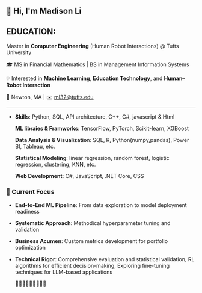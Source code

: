 ## 👋 Hi, I'm Madison Li

## EDUCATION: 
Master in **Computer Engineering** (Human Robot Interactions) @ Tufts University 


🎓 MS in Financial Mathematics | BS in Management Information Systems  

💡 Interested in **Machine Learning**, **Education Technology**, and **Human–Robot Interaction**  

📍 Newton, MA | ✉️ [ml32@tufts.edu](mailto:ml32@tufts.edu)

---



- **Skills**: Python, SQL, API architecture, C++, C#, javascript & Html

  **ML libraies & Framworks**: TensorFlow, PyTorch, Scikit-learn, XGBoost
  
  **Data Analysis & Visualizatio**n: SQL, R, Python(numpy,pandas), Power BI, Tableau, etc.
  
  **Statistical Modeling**: linear regression, random forest, logistic regression, clustering, KNN, etc.

  **Web Development**: C#,  JavaScript, .NET Core, CSS


  

### 🔭 Current Focus

- **End-to-End ML Pipeline**: From data exploration to model deployment readiness
- **Systematic Approach**: Methodical hyperparameter tuning and validation
- **Business Acumen**: Custom metrics development for portfolio optimization
- **Technical Rigor**: Comprehensive evaluation and statistical validation, RL algorithms for efficient decision-making, Exploring fine-tuning techniques for LLM-based applications  





  
  🌱🌱🌱🌱🌱🌱🌱🌱🌱

<!--
**MadisonMLi/MadisonMLi** is a ✨ _special_ ✨ repository because its `README.md` (this file) appears on your GitHub profile.

Here are some ideas to get you started:

- 🔭 I’m currently working on ...
- 🌱 I’m currently learning ...
- 👯 I’m looking to collaborate on ...
- 🤔 I’m looking for help with ...
- 💬 Ask me about ...
- 📫 How to reach me: ...
- 😄 Pronouns: ...
- ⚡ Fun fact: ...
-->
